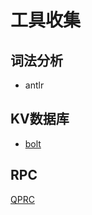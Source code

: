 # 工具收集

## 词法分析

* antlr


## KV数据库

* [bolt](https://github.com/boltdb/bolt)


## RPC

[QPRC](https://github.com/zhiqiangxu/qrpc)
